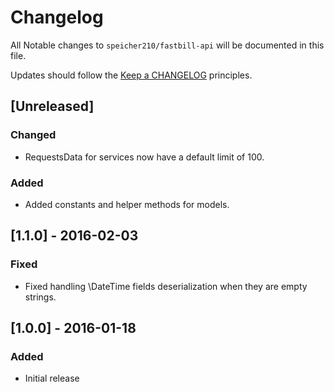 # Changelog

All Notable changes to `speicher210/fastbill-api` will be documented in this file.

Updates should follow the [Keep a CHANGELOG](http://keepachangelog.com/) principles.

## [Unreleased]

### Changed
- RequestsData for services now have a default limit of 100.

### Added
- Added constants and helper methods for models.

## [1.1.0] - 2016-02-03

### Fixed
- Fixed handling \DateTime fields deserialization when they are empty strings.

## [1.0.0] - 2016-01-18

### Added
- Initial release
